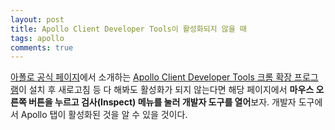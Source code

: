 ```yaml
---
layout: post
title: Apollo Client Developer Tools이 활성화되지 않을 때
tags: apollo
comments: true
---
```

           
[아폴로 공식 페이지](https://www.apollographql.com/docs/react/features/developer-tooling.html)에서 소개하는 [Apollo Client Developer Tools 크롬 확장 프로그램](https://chrome.google.com/webstore/detail/apollo-client-developer-t/jdkknkkbebbapilgoeccciglkfbmbnfm)이 설치 후 새로고침 등 다 해봐도 활성화가 되지 않는다면 해당 페이지에서 **마우스 오른쪽 버튼을 누르고 검사(Inspect) 메뉴를 눌러 개발자 도구를 열어**보자. 개발자 도구에서 Apollo 탭이 활성화된 것을 알 수 있을 것이다.
    
